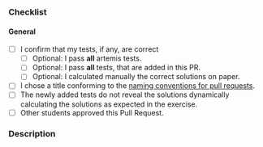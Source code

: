 <!-- Thanks for contributing to Artemis! Before you submit your pull request, please make sure to check the following boxes by putting an x in the [ ] (don't: [x ], [ x], do: [x]) -->
<!-- If your pull request is not ready for review yet, create a draft pull request! -->

### Checklist
#### General
<!-- You only need to choose one of the first two check items: Generally, test on the test servers. -->
<!-- If it's only a small change, testing it locally is acceptable and you may remove the first checkmark. If you are unsure, please test on the test servers. -->
- [ ] I confirm that my tests, if any, are correct
    - [ ] Optional: I pass **all** artemis tests.
    - [ ] Optional: I pass **all** tests, that are added in this PR.
    - [ ] Optional: I calculated manually the correct solutions on paper.
- [ ] I chose a title conforming to the [naming conventions for pull requests](https://github.com/JohannesStoehr/gad23-tests/blob/main/CONTRIBUTING.md).
- [ ] The newly added tests do not reveal the solutions dynamically calculating the solutions as expected in the exercise.
- [ ] Other students approved this Pull Request.

### Description
<!-- Describe your changes shortly -->

